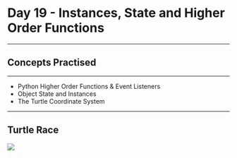 # Day 19 - Instances, State and Higher Order Functions
___
## Concepts Practised
___
* Python Higher Order Functions & Event Listeners
* Object State and Instances
* The Turtle Coordinate System
___
## Turtle Race
![](https://user-images.githubusercontent.com/98851253/154783894-1c7cfc07-0752-402d-800f-afbed8fdea9a.gif)